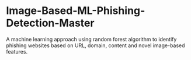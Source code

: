 # Image-Based-ML-Phishing-Detection-Master
A machine learning approach using random forest algorithm to identify phishing websites based on URL, domain, content and novel image-based features.
